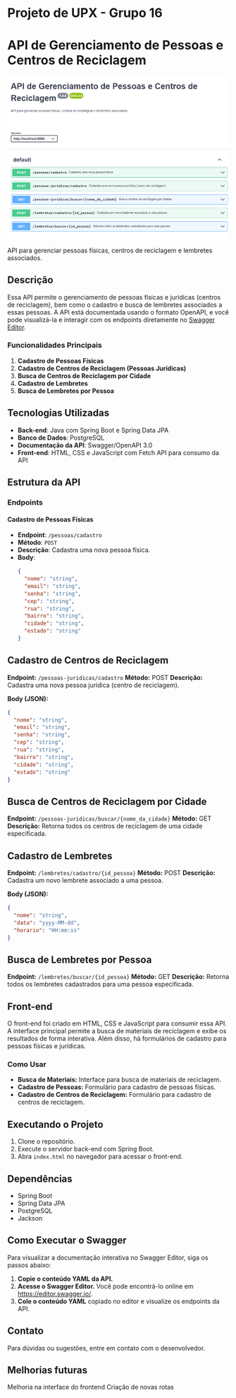 # Projeto de UPX - Grupo 16

# API de Gerenciamento de Pessoas e Centros de Reciclagem

![API de Gerenciamento de Pessoas e Centros de Reciclagem](./image.png)

API para gerenciar pessoas físicas, centros de reciclagem e lembretes associados.

## Descrição

Essa API permite o gerenciamento de pessoas físicas e jurídicas (centros de reciclagem), bem como o cadastro e busca de lembretes associados a essas pessoas. A API está documentada usando o formato OpenAPI, e você pode visualizá-la e interagir com os endpoints diretamente no [Swagger Editor](https://editor.swagger.io/).

### Funcionalidades Principais

1. **Cadastro de Pessoas Físicas**
2. **Cadastro de Centros de Reciclagem (Pessoas Jurídicas)**
3. **Busca de Centros de Reciclagem por Cidade**
4. **Cadastro de Lembretes**
5. **Busca de Lembretes por Pessoa**

## Tecnologias Utilizadas

- **Back-end**: Java com Spring Boot e Spring Data JPA
- **Banco de Dados**: PostgreSQL
- **Documentação da API**: Swagger/OpenAPI 3.0
- **Front-end**: HTML, CSS e JavaScript com Fetch API para consumo da API

## Estrutura da API

### Endpoints

#### Cadastro de Pessoas Físicas

- **Endpoint**: `/pessoas/cadastro`
- **Método**: `POST`
- **Descrição**: Cadastra uma nova pessoa física.
- **Body**:
  ```json
  {
    "nome": "string",
    "email": "string",
    "senha": "string",
    "cep": "string",
    "rua": "string",
    "bairro": "string",
    "cidade": "string",
    "estado": "string"
  }

## Cadastro de Centros de Reciclagem

**Endpoint:** `/pessoas-juridicas/cadastro`
**Método:** POST
**Descrição:** Cadastra uma nova pessoa jurídica (centro de reciclagem).

**Body (JSON):**
```json
{
  "nome": "string",
  "email": "string",
  "senha": "string",
  "cep": "string",
  "rua": "string",
  "bairro": "string",
  "cidade": "string",
  "estado": "string"
}
```
## Busca de Centros de Reciclagem por Cidade

**Endpoint:** `/pessoas-juridicas/buscar/{nome_da_cidade}`
**Método:** GET
**Descrição:** Retorna todos os centros de reciclagem de uma cidade especificada.

## Cadastro de Lembretes

**Endpoint:** `/lembretes/cadastro/{id_pessoa}`
**Método:** POST
**Descrição:** Cadastra um novo lembrete associado a uma pessoa.

**Body (JSON):**
```json
{
  "nome": "string",
  "data": "yyyy-MM-dd",
  "horario": "HH:mm:ss"
}
```
## Busca de Lembretes por Pessoa

**Endpoint:** `/lembretes/buscar/{id_pessoa}`
**Método:** GET
**Descrição:** Retorna todos os lembretes cadastrados para uma pessoa especificada.

## Front-end

O front-end foi criado em HTML, CSS e JavaScript para consumir essa API. A interface principal permite a busca de materiais de reciclagem e exibe os resultados de forma interativa. Além disso, há formulários de cadastro para pessoas físicas e jurídicas.

### Como Usar

* **Busca de Materiais:** Interface para busca de materiais de reciclagem.
* **Cadastro de Pessoas:** Formulário para cadastro de pessoas físicas.
* **Cadastro de Centros de Reciclagem:** Formulário para cadastro de centros de reciclagem.

## Executando o Projeto

1. Clone o repositório.
2. Execute o servidor back-end com Spring Boot.
3. Abra `index.html` no navegador para acessar o front-end.

## Dependências

* Spring Boot
* Spring Data JPA
* PostgreSQL
* Jackson

## Como Executar o Swagger

Para visualizar a documentação interativa no Swagger Editor, siga os passos abaixo:

1. **Copie o conteúdo YAML da API.**
2. **Acesse o Swagger Editor.** Você pode encontrá-lo online em https://editor.swagger.io/.
3. **Cole o conteúdo YAML** copiado no editor e visualize os endpoints da API.

## Contato

Para dúvidas ou sugestões, entre em contato com o desenvolvedor.

## Melhorias futuras

Melhoria na interface do frontend
Criação de novas rotas 
